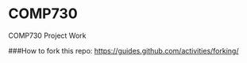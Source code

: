 # COMP730
COMP730 Project Work

###How to fork this repo: https://guides.github.com/activities/forking/
